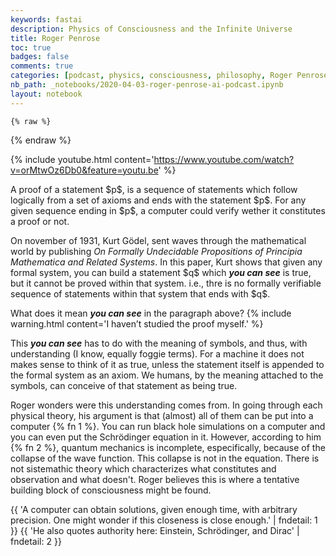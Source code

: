 ```yaml
---
keywords: fastai
description: Physics of Consciousness and the Infinite Universe
title: Roger Penrose 
toc: true 
badges: false
comments: true
categories: [podcast, physics, consciousness, philosophy, Roger Penrose]
nb_path: _notebooks/2020-04-03-roger-penrose-ai-podcast.ipynb
layout: notebook
---
```


<!--
#################################################
### THIS FILE WAS AUTOGENERATED! DO NOT EDIT! ###
#################################################
# file to edit: _notebooks/2020-04-03-roger-penrose-ai-podcast.ipynb
-->

<div class="container" id="notebook-container">
        
    {% raw %}
    
<div class="cell border-box-sizing code_cell rendered">

</div>
    {% endraw %}

<div class="cell border-box-sizing text_cell rendered"><div class="inner_cell">
<div class="text_cell_render border-box-sizing rendered_html">
<p>{% include youtube.html content='<a href="https://www.youtube.com/watch?v=orMtwOz6Db0&amp;feature=youtu.be">https://www.youtube.com/watch?v=orMtwOz6Db0&amp;feature=youtu.be</a>' %}</p>

</div>
</div>
</div>
<div class="cell border-box-sizing text_cell rendered"><div class="inner_cell">
<div class="text_cell_render border-box-sizing rendered_html">
<p>A proof of a statement $p$, is a sequence of statements which follow logically from a set of axioms and ends with the statement $p$. For any given sequence ending in $p$, a computer could verify wether it constitutes a proof or not.</p>
<p>On november of 1931, Kurt Gödel, sent waves through the mathematical world by publishing <em>On Formally Undecidable Propositions of Principia Mathematica and Related Systems</em>. In this paper, Kurt shows that given any formal system, you can build a statement $q$ which <strong><em>you can see</em></strong> is true, but it cannot be proved within that system. i.e., thre is no formally verifiable sequence of statements within that system that ends with $q$.</p>

</div>
</div>
</div>
<div class="cell border-box-sizing text_cell rendered"><div class="inner_cell">
<div class="text_cell_render border-box-sizing rendered_html">
<p>What does it mean <strong><em>you can see</em></strong> in the paragraph above? 
{% include warning.html content='I haven&#8217;t studied the proof myself.' %}</p>
<p>This <strong><em>you can see</em></strong> has to do with the meaning of symbols, and thus, with understanding (I know, equally foggie terms). For a machine it does not makes sense to think of it as true, unless the statement itself is appended to the formal system as an axiom. We humans, by the meaning attached to the symbols, can conceive of that statement as being true.</p>

</div>
</div>
</div>
<div class="cell border-box-sizing text_cell rendered"><div class="inner_cell">
<div class="text_cell_render border-box-sizing rendered_html">
<p>Roger wonders were this understanding comes from. In going through each physical theory, his argument is that (almost) all of them can be put into a computer {% fn 1 %}. You can run black hole simulations on a computer and you can even put the Schrödinger equation in it. However, according to him {% fn 2 %}, quantum mechanics is incomplete, especifically, because of the collapse of the wave function. This collapse is not in the equation. There is not sistemathic theory which characterizes what constitutes and observation and what doesn't. Roger believes this is where a tentative building block of consciousness might be found.</p>

</div>
</div>
</div>
<div class="cell border-box-sizing text_cell rendered"><div class="inner_cell">
<div class="text_cell_render border-box-sizing rendered_html">
<p>{{ 'A computer can obtain solutions, given enough time, with arbitrary precision. One might wonder if this closeness is close enough.' | fndetail: 1 }}
{{ 'He also quotes authority here: Einstein, Schrödinger, and Dirac' | fndetail: 2 }}</p>

</div>
</div>
</div>
</div>
 

